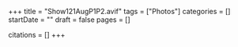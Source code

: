 +++
title = "Show121AugP1P2.avif"
tags = ["Photos"]
categories = []
startDate = ""
draft = false
pages = []

citations = []
+++
